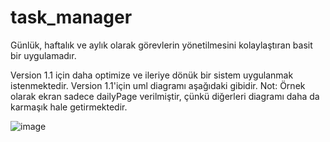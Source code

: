 # task_manager
Günlük, haftalık ve aylık olarak görevlerin yönetilmesini kolaylaştıran basit bir uygulamadır.



Version 1.1 için daha optimize ve ileriye dönük bir sistem uygulanmak istenmektedir. 
Version 1.1'için uml diagramı aşağıdaki gibidir.
Not: Örnek olarak ekran sadece dailyPage verilmiştir, çünkü diğerleri diagramı daha da karmaşık hale getirmektedir.

![image](https://user-images.githubusercontent.com/28988388/90376738-985e3280-e07f-11ea-8b94-521856f2e3a8.png)
